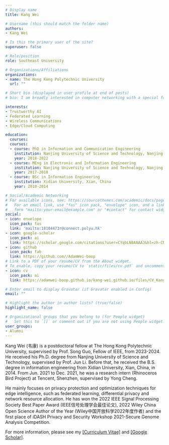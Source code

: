 ```yaml
---
# Display name
title: Kang Wei

# Username (this should match the folder name)
authors:
- Kang Wei

# Is this the primary user of the site?
superuser: false

# Role/position
role: Southeast University

# Organizations/Affiliations
organizations:
- name: The Hong Kong Polytechnic University
  url: ""

# Short bio (displayed in user profile at end of posts)
# bio: I am broadly interested in computer networking with a special focus on software defined networks, virtualized network function and cloud.

interests:
- Trustworthy AI
- Federated Learning
- Wireless Communications
- Edge/Cloud Computing

education:
  courses:
  courses:
  - course: PhD in Information and Communication Engineering
    institution: Nanjing University of Science and Technology, Nanjing, China
    year: 2018-2022
  - course: MEng in Electronic and Information Engineering
    institution: Nanjing University of Science and Technology, Nanjing, China
    year: 2017-2018
  - course: BSc in Information Engineering
    institution: Xidian University, Xian, China
    year: 2010-2014

# Social/Academic Networking
# For available icons, see: https://sourcethemes.com/academic/docs/page-builder/#icons
#   For an email link, use "fas" icon pack, "envelope" icon, and a link in the
#   form "mailto:your-email@example.com" or "#contact" for contact widget.
social:
- icon: envelope
  icon_pack: fas
  link: 'mailto:18104473r@connect.polyu.hk'
- icon: google-scholar
  icon_pack: ai
  link: https://scholar.google.com/citations?user=CYqbLN8AAAAJ&hl=zh-CN
- icon: github
  icon_pack: fab
  link: https://github.com//AdamWei-boop
# Link to a PDF of your resume/CV from the About widget.
# To enable, copy your resume/CV to `static/files/cv.pdf` and uncomment the lines below.
- icon: cv
  icon_pack: ai
  link: https://adamwei-boop.github.io/kang-wei.github.io/files/CV_Kang_WEI.pdf

# Enter email to display Gravatar (if Gravatar enabled in Config)
email: ""

# Highlight the author in author lists? (true/false)
highlight_name: false

# Organizational groups that you belong to (for People widget)
#   Set this to `[]` or comment out if you are not using People widget.
user_groups:
- Alumni
---
```


Kang Wei (韦康) is a postdoctoral fellow at The Hong Kong Polytechnic University, supervised by Prof. Song Guo, Fellow of IEEE, from 2023-2024. 
He received his Ph.D. degree from Nanjing University of Science and Technology, supervised by Prof. Jun Li.
Before that, he received the B.S. degree in information engineering from Xidian University, Xian, China, in 2014. 
From Jun. 2021 to Dec. 2021, he was a research intern (Rhinoceros Bird Project) at Tencent, Shenzhen, supervised by Yong Cheng.

He mainly focuses on privacy protection and optimization techniques for edge intelligence, such as federated learning, differential privacy and network resource allocation. 
He has won the 2022 IEEE Signal Processing Society Best Paper Award (IEEE信号处理学会最佳论文), 2022 Wiley China Open Science Author of the Year (Wiley中国开放科学2022年度作者) and the first place of iDASH Privacy and Security Workshop 2021-Secure Genome Analysis Competition.

For more information, please see my <a href="https://adamwei-boop.github.io/kang-wei.github.io/files/CV_Kang_WEI.pdf">[Curriculum Vitae]</a> and <a href="https://scholar.google.com/citations?user=CYqbLN8AAAAJ&hl=zh-CN">[Google Scholar]</a>.


